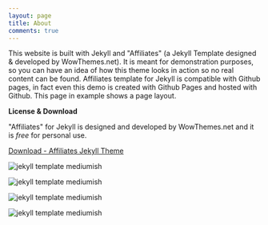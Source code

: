 ```yaml
---
layout: page
title: About
comments: true
---
```


This website is built with Jekyll and "Affiliates" (a Jekyll Template designed & developed by WowThemes.net). It is meant for demonstration purposes, so you can have an idea of how this theme looks in action so no real content can be found. Affiliates template for Jekyll is compatible with Github pages, in fact even this demo is created with Github Pages and hosted with Github. This page in example shows a page layout.

**License & Download**

"Affiliates" for Jekyll is designed and developed by WowThemes.net and it is *free* for personal use.

<a href="https://github.com/wowthemesnet/affiliates-jekyll-theme/archive/master.zip" target="_blank">Download - Affiliates Jekyll Theme</a>

![jekyll template mediumish]({{site.baseurl}}/assets/images/theme1.jpg)

![jekyll template mediumish]({{site.baseurl}}/assets/images/theme2.jpg)

![jekyll template mediumish]({{site.baseurl}}/assets/images/theme3.jpg)

![jekyll template mediumish]({{site.baseurl}}/assets/images/theme4.jpg)

